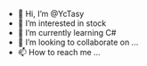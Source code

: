 - 👋 Hi, I’m @YcTasy
- 👀 I’m interested in stock
- 🌱 I’m currently learning C#
- 💞️ I’m looking to collaborate on ...
- 📫 How to reach me ...

<!---
YcTasy/YcTasy is a ✨ special ✨ repository because its `README.md` (this file) appears on your GitHub profile.
You can click the Preview link to take a look at your changes.
--->
